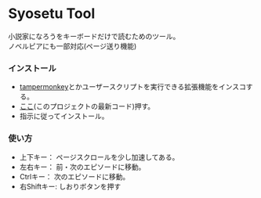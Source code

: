 # Syosetu Tool

小説家になろうをキーボードだけで読むためのツール。  
ノベルピアにも一部対応(ページ送り機能)

### インストール
- [tampermonkey](https://www.tampermonkey.net/)とかユーザースクリプトを実行できる拡張機能をインスコする。  
- [ここ](https://github.com/oz0820/browser-userscript/raw/main/syosetuTool/shosetu_tool.user.js)(このプロジェクトの最新コード)押す。  
- 指示に従ってインストール。  

### 使い方
- 上下キー： ページスクロールを少し加速してある。
- 左右キー： 前・次のエピソードに移動。
- Ctrlキー： 次のエピソードに移動。
- 右Shiftキー: しおりボタンを押す

